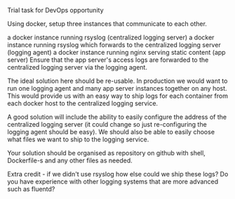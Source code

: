 Trial task for DevOps opportunity

Using docker, setup three instances that communicate to each other.

a docker instance running rsyslog (centralized logging server)
a docker instance running rsyslog which forwards to the centralized logging server (logging agent)
a docker instance running nginx serving static content (app server)
Ensure that the app server's access logs are forwarded to the centralized logging server via the logging agent.

The ideal solution here should be re-usable. In production we would want to run one logging agent and many app server instances together on any host. This would provide us with an easy way to ship logs for each container from each docker host to the centralized logging service.

A good solution will include the ability to easily configure the address of the centralized logging server (it could change so just re-configuring the logging agent should be easy). We should also be able to easily choose what files we want to ship to the logging service.

Your solution should be organised as repository on github with shell, Dockerfile-s and any other files as needed.

Extra credit - if we didn't use rsyslog how else could we ship these logs? Do you have experience with other logging systems that are more advanced such as fluentd?
